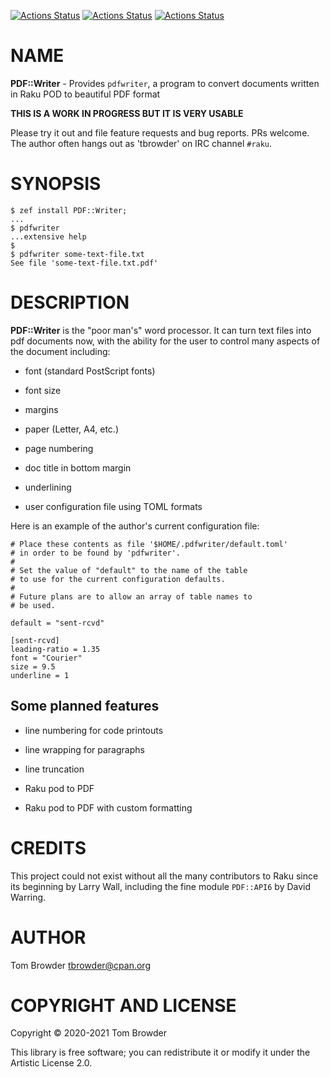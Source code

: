 [![Actions Status](https://github.com/tbrowder/PDF-Writer/actions/workflows/linux.yml/badge.svg)](https://github.com/tbrowder/PDF-Writer/actions) [![Actions Status](https://github.com/tbrowder/PDF-Writer/actions/workflows/macos.yml/badge.svg)](https://github.com/tbrowder/PDF-Writer/actions) [![Actions Status](https://github.com/tbrowder/PDF-Writer/actions/workflows/windows.yml/badge.svg)](https://github.com/tbrowder/PDF-Writer/actions)

NAME
====



**PDF::Writer** - Provides `pdfwriter`, a program to convert documents written in Raku POD to beautiful PDF format

**THIS IS A WORK IN PROGRESS BUT IT IS VERY USABLE**

Please try it out and file feature requests and bug reports. PRs welcome. The author often hangs out as 'tbrowder' on IRC channel `#raku`.

SYNOPSIS
========



    $ zef install PDF::Writer;
    ...
    $ pdfwriter
    ...extensive help
    $
    $ pdfwriter some-text-file.txt
    See file 'some-text-file.txt.pdf'

DESCRIPTION
===========



**PDF::Writer** is the "poor man's" word processor. It can turn text files into pdf documents now, with the ability for the user to control many aspects of the document including:

  * font (standard PostScript fonts)

  * font size

  * margins

  * paper (Letter, A4, etc.)

  * page numbering

  * doc title in bottom margin

  * underlining

  * user configuration file using TOML formats

Here is an example of the author's current configuration file:

    # Place these contents as file '$HOME/.pdfwriter/default.toml'
    # in order to be found by 'pdfwriter'.
    #
    # Set the value of "default" to the name of the table
    # to use for the current configuration defaults.
    #
    # Future plans are to allow an array of table names to
    # be used.

    default = "sent-rcvd"

    [sent-rcvd]
    leading-ratio = 1.35
    font = "Courier"
    size = 9.5
    underline = 1

Some planned features
---------------------

  * line numbering for code printouts

  * line wrapping for paragraphs

  * line truncation

  * Raku pod to PDF

  * Raku pod to PDF with custom formatting

CREDITS
=======



This project could not exist without all the many contributors to Raku since its beginning by Larry Wall, including the fine module `PDF::API6` by David Warring.

AUTHOR
======



Tom Browder <tbrowder@cpan.org>

COPYRIGHT AND LICENSE
=====================

Copyright © 2020-2021 Tom Browder

This library is free software; you can redistribute it or modify it under the Artistic License 2.0.

